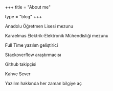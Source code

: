 +++
title = "About me"

type = "blog"
+++

Anadolu Öğretmen Lisesi mezunu

Karaelmas Elektrik-Elektronik Mühendisliği mezunu

Full Time yazılım geliştirici

Stackoverflow araştırmacısı

Github takipçisi

Kahve Sever

Yazılım hakkında her zaman bilgiye aç
